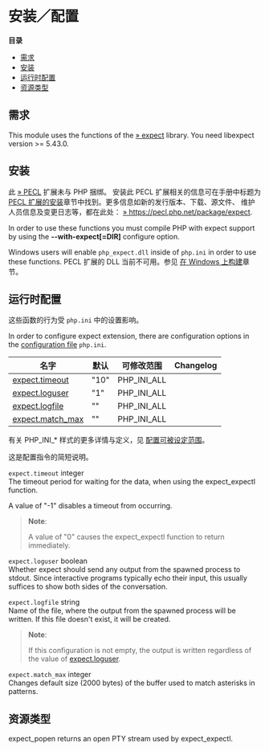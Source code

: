 安装／配置
==========

**目录**

-   [需求](/expect/setup.html#需求)
-   [安装](/expect/setup.html#安装)
-   [运行时配置](/expect/setup.html#运行时配置)
-   [资源类型](/expect/setup.html#资源类型)

需求
----

This module uses the functions of the
<a href="http://expect.nist.gov/" class="link external">» expect</a>
library. You need libexpect version \>= 5.43.0.

安装
----

此 <a href="https://pecl.php.net/" class="link external">» PECL</a>
扩展未与 PHP 捆绑。 安装此 PECL 扩展相关的信息可在手册中标题为
<a href="/install/pecl.html" class="link">PECL 扩展的安装</a>章节中找到。更多信息如新的发行版本、下载、源文件、
维护人员信息及变更日志等，都在此处：
<a href="https://pecl.php.net/package/expect" class="link external">» https://pecl.php.net/package/expect</a>.

In order to use these functions you must compile PHP with expect support
by using the **--with-expect\[=DIR\]** configure option.

Windows users will enable `php_expect.dll` inside of `php.ini` in order
to use these functions. PECL 扩展的 DLL 当前不可用。参见
<a href="/install/windows/legacy/index.html#install.windows.building" class="link">在 Windows 上构建</a>章节。

运行时配置
----------

这些函数的行为受 `php.ini` 中的设置影响。

In order to configure expect extension, there are configuration options
in the
<a href="/configuration/file.html" class="link">configuration file</a>
`php.ini`.

| 名字                                                            | 默认 | 可修改范围    | Changelog |
|-----------------------------------------------------------------|------|---------------|-----------|
| <a href="/expect/setup.html#" class="link">expect.timeout</a>   | "10" | PHP\_INI\_ALL |           |
| <a href="/expect/setup.html#" class="link">expect.loguser</a>   | "1"  | PHP\_INI\_ALL |           |
| <a href="/expect/setup.html#" class="link">expect.logfile</a>   | ""   | PHP\_INI\_ALL |           |
| <a href="/expect/setup.html#" class="link">expect.match_max</a> | ""   | PHP\_INI\_ALL |           |

有关 PHP\_INI\_\* 样式的更多详情与定义，见
<a href="/configuration/changes/modes.html" class="xref">配置可被设定范围</a>。

这是配置指令的简短说明。

`expect.timeout` <span class="type">integer</span>  
The timeout period for waiting for the data, when using the <span
class="function">expect\_expectl</span> function.

A value of "-1" disables a timeout from occurring.

> **Note**:
>
> A value of "0" causes the <span
> class="function">expect\_expectl</span> function to return
> immediately.

`expect.loguser` <span class="type">boolean</span>  
Whether expect should send any output from the spawned process to
stdout. Since interactive programs typically echo their input, this
usually suffices to show both sides of the conversation.

`expect.logfile` <span class="type">string</span>  
Name of the file, where the output from the spawned process will be
written. If this file doesn't exist, it will be created.

> **Note**:
>
> If this configuration is not empty, the output is written regardless
> of the value of
> <a href="/expect/setup.html#" class="link">expect.loguser</a>.

`expect.match_max` <span class="type">integer</span>  
Changes default size (2000 bytes) of the buffer used to match asterisks
in patterns.

资源类型
--------

<span class="function">expect\_popen</span> returns an open PTY stream
used by <span class="function">expect\_expectl</span>.
